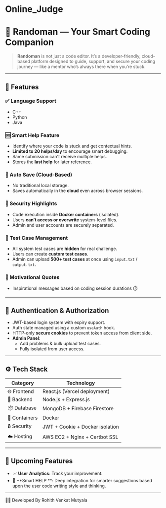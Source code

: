 # Online_Judge

# 🎯 Randoman — Your Smart Coding Companion


> **Randoman** is not just a code editor. It’s a developer-friendly, cloud-based platform designed to guide, support, and secure your coding journey — like a mentor who’s always there when you’re stuck.



---

## 🚀 Features

### ✅ Language Support
- C++
- Python
- Java

### 🆘 Smart Help Feature
- Identify where your code is stuck and get contextual hints.
- **Limited to 20 helps/day** to encourage smart debugging.
- Same submission can't receive multiple helps.
- Stores the **last help** for later reference.

### 💾 Auto Save (Cloud-Based)
- No traditional local storage.
- Saves automatically in the **cloud** even across browser sessions.

### 🔐 Security Highlights
- Code execution inside **Docker containers** (isolated).
- Users **can’t access or overwrite** system-level files.
- Admin and user accounts are securely separated.

### 🧪 Test Case Management
- All system test cases are **hidden** for real challenge.
- Users can create **custom test cases**.
- Admin can upload **500+ test cases** at once using `input.txt` / `output.txt`.

### 💬 Motivational Quotes
- Inspirational messages based on coding session durations ⏱️

---

## 🔐 Authentication & Authorization

- JWT-based login system with expiry support.
- Auth state managed using a custom `useAuth` hook.
- HTTP-only **secure cookies** to prevent token access from client side.
- **Admin Panel**:
  - Add problems & bulk upload test cases.
  - Fully isolated from user access.

---

## ⚙️ Tech Stack

| Category         | Technology                          |
|------------------|--------------------------------------|
| 🌐 Frontend       | React.js (Vercel deployment)         |
| 🧠 Backend        | Node.js + Express.js                 |
| 📦 Database       | MongoDB + Firebase Firestore         |
| 🐳 Containers     | Docker                               |
| 🔒 Security       | JWT + Cookie + Docker isolation      |
| ☁️ Hosting        | AWS EC2 + Nginx + Certbot SSL        |

---

## 📝 Upcoming Features


- 📈 **User Analytics**: Track your improvement.
- 🧠 **Smart HELP **: Deep integration for smarter suggestions based upon the user code writing style and thinking.

---
👨‍💻 Developed By
Rohith Venkat Mutyala



